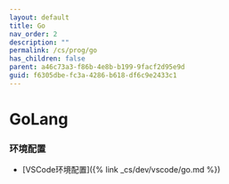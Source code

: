```yaml
---
layout: default
title: Go
nav_order: 2
description: ""
permalink: /cs/prog/go
has_children: false
parent: a46c73a3-f86b-4e8b-b199-9facf2d95e9d
guid: f6305dbe-fc3a-4286-b618-df6c9e2433c1
---
```


# GoLang

### 环境配置
- [VSCode环境配置]({% link _cs/dev/vscode/go.md %})